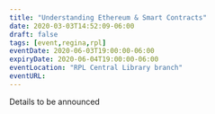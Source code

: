 ```yaml
---
title: "Understanding Ethereum & Smart Contracts"
date: 2020-03-03T14:52:09-06:00
draft: false
tags: [event,regina,rpl]
eventDate: 2020-06-03T19:00:00-06:00
expiryDate: 2020-06-04T19:00:00-06:00
eventLocation: "RPL Central Library branch"
eventURL:
---
```



Details to be announced
